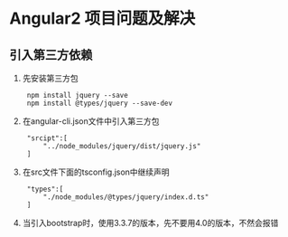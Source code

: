 #  Angular2 项目问题及解决

## 引入第三方依赖

1. 先安装第三方包

        npm install jquery --save
        npm install @types/jquery --save-dev
    
2. 在angular-cli.json文件中引入第三方包

        "srcipt":[
            "../node_modules/jquery/dist/jquery.js"
        ]

3. 在src文件下面的tsconfig.json中继续声明

        "types":[  
            "./node_modules/@types/jquery/index.d.ts"
        ] 

4. 当引入bootstrap时，使用3.3.7的版本，先不要用4.0的版本，不然会报错

